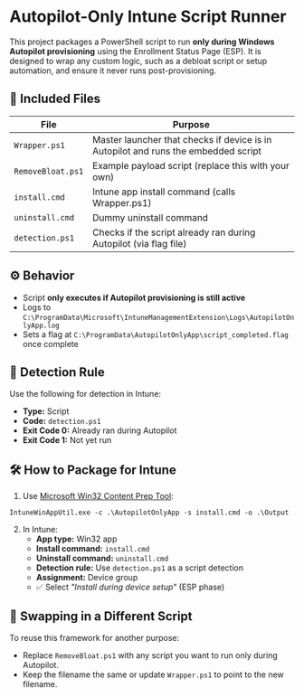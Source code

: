 # Autopilot-Only Intune Script Runner

This project packages a PowerShell script to run **only during Windows Autopilot provisioning** using the Enrollment Status Page (ESP). It is designed to wrap any custom logic, such as a debloat script or setup automation, and ensure it never runs post-provisioning.

## 📂 Included Files

| File | Purpose |
|------|---------|
| `Wrapper.ps1` | Master launcher that checks if device is in Autopilot and runs the embedded script |
| `RemoveBloat.ps1` | Example payload script (replace this with your own) |
| `install.cmd` | Intune app install command (calls Wrapper.ps1) |
| `uninstall.cmd` | Dummy uninstall command |
| `detection.ps1` | Checks if the script already ran during Autopilot (via flag file) |

## ⚙️ Behavior

- Script **only executes if Autopilot provisioning is still active**
- Logs to `C:\ProgramData\Microsoft\IntuneManagementExtension\Logs\AutopilotOnlyApp.log`
- Sets a flag at `C:\ProgramData\AutopilotOnlyApp\script_completed.flag` once complete

## 🧪 Detection Rule

Use the following for detection in Intune:

- **Type:** Script  
- **Code:** `detection.ps1`  
- **Exit Code 0:** Already ran during Autopilot  
- **Exit Code 1:** Not yet run  

## 🛠️ How to Package for Intune

1. Use [Microsoft Win32 Content Prep Tool](https://learn.microsoft.com/en-us/mem/intune/apps/apps-win32-app-management#prepare-the-win32-app-content):

```
IntuneWinAppUtil.exe -c .\AutopilotOnlyApp -s install.cmd -o .\Output
```

2. In Intune:
   - **App type:** Win32 app  
   - **Install command:** `install.cmd`  
   - **Uninstall command:** `uninstall.cmd`  
   - **Detection rule:** Use `detection.ps1` as a script detection  
   - **Assignment:** Device group  
   - ✅ Select *"Install during device setup"* (ESP phase)

## 🔁 Swapping in a Different Script

To reuse this framework for another purpose:
- Replace `RemoveBloat.ps1` with any script you want to run only during Autopilot.
- Keep the filename the same or update `Wrapper.ps1` to point to the new filename.
